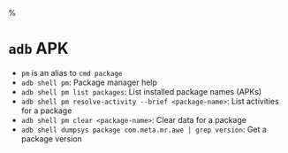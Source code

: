 %

# `adb` APK

- `pm` is an alias to `cmd package`
- `adb shell pm`: Package manager help
- `adb shell pm list packages`: List installed package names (APKs)
- `adb shell pm resolve-activity --brief <package-name>`: List activities for a package
- `adb shell pm clear <package-name>`: Clear data for a package
- `adb shell dumpsys package com.meta.mr.awe | grep version`: Get a package version
